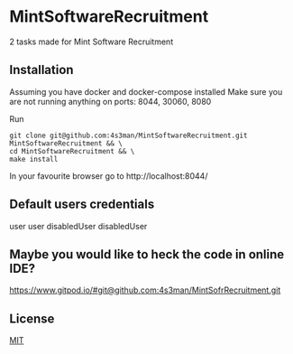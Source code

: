 # MintSoftwareRecruitment 
2 tasks made for Mint Software Recruitment

## Installation
Assuming you have docker and docker-compose installed
Make sure you are not running anything on ports: 8044, 30060, 8080

Run
```
git clone git@github.com:4s3man/MintSoftwareRecruitment.git MintSoftwareRecruitment && \
cd MintSoftwareRecruitment && \
make install    
```
In your favourite browser go to http://localhost:8044/

## Default users credentials
user user
disabledUser disabledUser

## Maybe you would like to heck the code in online IDE?
https://www.gitpod.io/#git@github.com:4s3man/MintSofrRecruitment.git


## License
[MIT](https://choosealicense.com/licenses/mit/)
